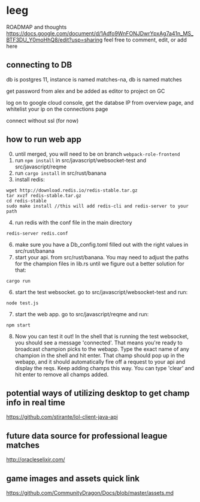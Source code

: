 # leeg
ROADMAP and thoughts
https://docs.google.com/document/d/1Adfo9WnFONJDwrYpxAg7a41n_MS_BTF3DU_Y0moHhQ8/edit?usp=sharing
feel free to comment, edit, or add here

## connecting to DB
db is postgres 11, instance is named matches-na, db is named matches

get password from alex and be added as editor to project on GC

log on to google cloud console, get the databse IP from overview page, and whitelist your ip on the connections page

connect without ssl (for now)

## how to run web app
0. until merged, you will need to be on branch `webpack-role-frontend`
1. run `npm install` in src/javascript/websocket-test and src/javascript/reqme
2. run `cargo install` in src/rust/banana
3. install redis:
 ```
 wget http://download.redis.io/redis-stable.tar.gz
tar xvzf redis-stable.tar.gz
cd redis-stable
sudo make install //this will add redis-cli and redis-server to your path
 ```
 4. run redis with the conf file in the main directory
 ```
 redis-server redis.conf
 ```
 6. make sure you have a Db_config.toml filled out with the right values in src/rust/banana
 5. start your api. from src/rust/banana. You may need to adjust the paths for the champion files in lib.rs until we figure out a better solution for that:
 ```
 cargo run
 ```
 6. start the test websocket. go to src/javascript/websocket-test and run:
 ```
 node test.js
 ```
 7. start the web app. go to src/javascript/reqme and run:
 ```
 npm start
 ```
 8. Now you can test it out! In the shell that is running the test websocket, you should see a message 'connected'. That means you're ready to broadcast champion picks to the webapp. Type the exact name of any champion in the shell and hit enter. That champ should pop up in the webapp, and it should automatically fire off a request to your api and display the reqs. Keep adding champs this way. You can type 'clear' and hit enter to remove all champs added. 

## potential ways of utilizing desktop to get champ info in real time

https://github.com/stirante/lol-client-java-api

## future data source for professional league matches 
http://oracleselixir.com/

## game images and assets quick link
https://github.com/CommunityDragon/Docs/blob/master/assets.md
